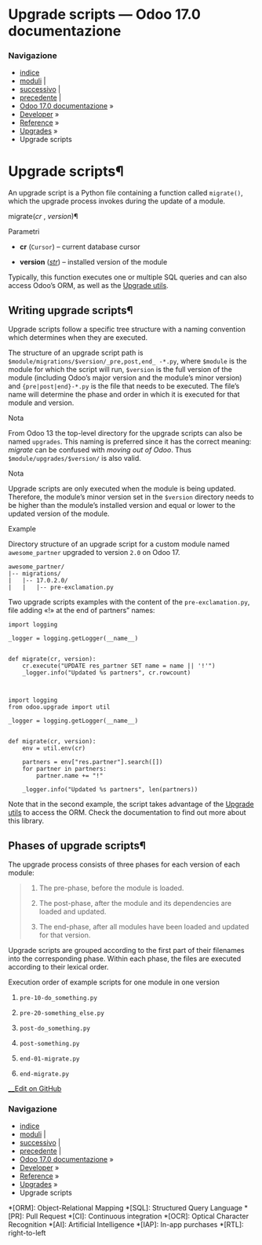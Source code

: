 # Upgrade scripts — Odoo 17.0 documentazione

### Navigazione

  * [indice](../../../genindex.html "Indice generale")
  * [moduli](../../../py-modindex.html "Indice del modulo Python") |
  * [successivo](upgrade_utils.html "Upgrade utils") |
  * [precedente](../upgrades.html "Upgrades") |
  * [Odoo 17.0 documentazione](../../../index-2.html) »
  * [Developer](../../../developer.html) »
  * [Reference](../../reference.html) »
  * [Upgrades](../upgrades.html) »
  * Upgrade scripts



# Upgrade scripts¶

An upgrade script is a Python file containing a function called `migrate()`, which the upgrade process invokes during the update of a module.

migrate(_cr_ , _version_)¶
    

Parametri
    

  * **cr** (`Cursor`) – current database cursor

  * **version** ([_str_](https://docs.python.org/3/library/stdtypes.html#str "\(in Python v3.13\)")) – installed version of the module




Typically, this function executes one or multiple SQL queries and can also access Odoo’s ORM, as well as the [Upgrade utils](upgrade_utils.html).

## Writing upgrade scripts¶

Upgrade scripts follow a specific tree structure with a naming convention which determines when they are executed.

The structure of an upgrade script path is `$module/migrations/$version/_pre,post,end_ -*.py`, where `$module` is the module for which the script will run, `$version` is the full version of the module (including Odoo’s major version and the module’s minor version) and `{pre|post|end}-*.py` is the file that needs to be executed. The file’s name will determine the phase and order in which it is executed for that module and version.

Nota

From Odoo 13 the top-level directory for the upgrade scripts can also be named `upgrades`. This naming is preferred since it has the correct meaning: _migrate_ can be confused with _moving out of Odoo_. Thus `$module/upgrades/$version/` is also valid.

Nota

Upgrade scripts are only executed when the module is being updated. Therefore, the module’s minor version set in the `$version` directory needs to be higher than the module’s installed version and equal or lower to the updated version of the module.

Example

Directory structure of an upgrade script for a custom module named `awesome_partner` upgraded to version `2.0` on Odoo 17.
    
    
    awesome_partner/
    |-- migrations/
    |   |-- 17.0.2.0/
    |   |   |-- pre-exclamation.py
    

Two upgrade scripts examples with the content of the `pre-exclamation.py`, file adding «!» at the end of partners” names:
    
    
    import logging
    
    _logger = logging.getLogger(__name__)
    
    
    def migrate(cr, version):
        cr.execute("UPDATE res_partner SET name = name || '!'")
        _logger.info("Updated %s partners", cr.rowcount)
    
    
    
    import logging
    from odoo.upgrade import util
    
    _logger = logging.getLogger(__name__)
    
    
    def migrate(cr, version):
        env = util.env(cr)
    
        partners = env["res.partner"].search([])
        for partner in partners:
            partner.name += "!"
    
        _logger.info("Updated %s partners", len(partners))
    

Note that in the second example, the script takes advantage of the [Upgrade utils](upgrade_utils.html) to access the ORM. Check the documentation to find out more about this library.

## Phases of upgrade scripts¶

The upgrade process consists of three phases for each version of each module:

>   1. The pre-phase, before the module is loaded.
> 
>   2. The post-phase, after the module and its dependencies are loaded and updated.
> 
>   3. The end-phase, after all modules have been loaded and updated for that version.
> 
> 


Upgrade scripts are grouped according to the first part of their filenames into the corresponding phase. Within each phase, the files are executed according to their lexical order.

Execution order of example scripts for one module in one version

  1. `pre-10-do_something.py`

  2. `pre-20-something_else.py`

  3. `post-do_something.py`

  4. `post-something.py`

  5. `end-01-migrate.py`

  6. `end-migrate.py`




[ __Edit on GitHub](https://github.com/odoo/documentation/edit/17.0/content/developer/reference/upgrades/upgrade_scripts.rst)

### Navigazione

  * [indice](../../../genindex.html "Indice generale")
  * [moduli](../../../py-modindex.html "Indice del modulo Python") |
  * [successivo](upgrade_utils.html "Upgrade utils") |
  * [precedente](../upgrades.html "Upgrades") |
  * [Odoo 17.0 documentazione](../../../index-2.html) »
  * [Developer](../../../developer.html) »
  * [Reference](../../reference.html) »
  * [Upgrades](../upgrades.html) »
  * Upgrade scripts


  *[ORM]: Object-Relational Mapping
  *[SQL]: Structured Query Language
  *[PR]: Pull Request
  *[CI]: Continuous integration
  *[OCR]: Optical Character Recognition
  *[AI]: Artificial Intelligence
  *[IAP]: In-app purchases
  *[RTL]: right-to-left